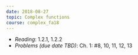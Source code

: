 ```yaml
---
date: 2018-08-27
topic: Complex functions
course: complex_fa18
---
```


- *Reading*: 1.2.1, 1.2.2
- *Problems (due date TBD)*: Ch. 1: #8, 10, 11, 12, 13

